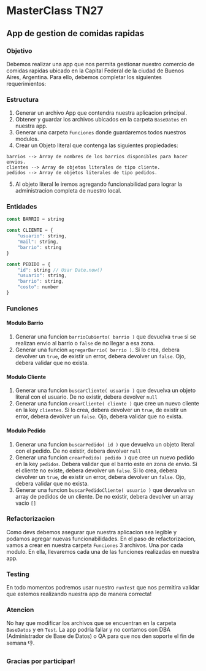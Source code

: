 # MasterClass TN27

## App de gestion de comidas rapidas

### Objetivo

Debemos realizar una app que nos permita gestionar nuestro comercio de comidas rapidas ubicado en la Capital Federal de la ciudad de Buenos Aires, Argentina. Para ello, debemos completar los siguientes requerimientos:

### Estructura 

1. Generar un archivo App que contendra nuestra aplicacion principal.
2. Obtener y guardar los archivos ubicados en la carpeta `BaseDatos` en nuestra app.
3. Generar una carpeta `Funciones` donde guardaremos todos nuestros modulos.
4. Crear un Objeto literal que contenga las siguientes propiedades:
```
barrios --> Array de nombres de los barrios disponibles para hacer envios.
clientes --> Array de objetos literales de tipo cliente.
pedidos --> Array de objetos literales de tipo pedidos.
```
5. Al objeto literal le iremos agregando funcionabilidad para lograr la administracion completa de nuestro local.

### Entidades

```javascript 
const BARRIO = string
```
```javascript 
const CLIENTE = {
    "usuario": string,
    "mail": string,
    "barrio": string
} 
```
```javascript 
const PEDIDO = {
    "id": string // Usar Date.now()
    "usuario": string,
    "barrio": string,
    "costo": number
}
```

### Funciones

#### Modulo Barrio
1. Generar una funcion `barrioCubierto( barrio )` que devuelva `true` si se realizan envio al barrio o `false` de no llegar a esa zona.
2. Generar una funcion `agregarBarrio( barrio )`. Si lo crea, debera devolver un `true`, de existir un error, debera devolver un `false`. Ojo, debera validar que no exista.

#### Modulo Cliente
1. Generar una funcion `buscarCliente( usuario )` que devuelva un objeto literal con el usuario. De no existir, debera devolver `null`
2. Generar una funcion `crearCliente( cliente )` que cree un nuevo cliente en la key `clientes`. Si lo crea, debera devolver un `true`, de existir un error, debera devolver un `false`. Ojo, debera validar que no exista.

#### Modulo Pedido
1. Generar una funcion `buscarPedido( id )` que devuelva un objeto literal con el pedido. De no existir, debera devolver `null`
2. Generar una funcion `crearPedido( pedido )` que cree un nuevo pedido en la key `pedidos`. Debera validar que el barrio este en zona de envio. Si el cliente no existe, debera devolver un `false`. Si lo crea, debera devolver un `true`, de existir un error, debera devolver un `false`. Ojo, debera validar que no exista.
3. Generar una funcion `buscarPedidoCliente( usuario )` que devuelva un array de pedidos de un cliente. De no existir, debera devolver un array vacio `[]`

### Refactorizacion
Como devs debemos asegurar que nuestra aplicacion sea legible y podamos agregar nuevas funcionabilidades. En el paso de refactorizacion, vamos a crear en nuestra carpeta `Funciones` 3 archivos. Una por cada modulo.
En ella, llevaremos cada una de las funciones realizadas en nuestra app.

### Testing
En todo momentos podremos usar nuestro `runTest` que nos permitira validar que estemos realizando nuestra app de manera correcta!

### Atencion
No hay que modificar los archivos que se encuentran en la carpeta `BaseDatos` y en `Test`. La app podria fallar y no contamos con DBA (Administrador de Base de Datos) o QA para que nos den soporte el fin de semana 👎.

### Gracias por participar!
